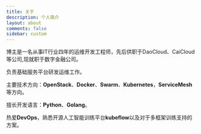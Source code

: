 ```yaml
---
title: 关于
description: 个人简介
layout: about
comments: false
sidebar: custom
---
```

博主是一名从事IT行业四年的运维开发工程师，先后供职于DaoCloud、CaiCloud等公司,现就职于数字金融公司。

负责基础服务平台研发运维工作。

主要技术方向：**OpenStack**、**Docker**、**Swarm**、**Kubernetes**，**ServiceMesh**等方向。

擅长开发语言：**Python**、**Golang**。

热爱**DevOps**，熟悉开源人工智能训练平台**kubeflow**以及对于多框架训练支持的方案。
